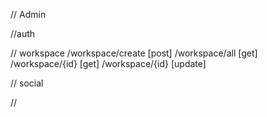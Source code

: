 // Admin

//auth

// workspace
/workspace/create [post]
/workspace/all [get]
/workspace/{id} [get]
/workspace/{id} [update]

// social

//
